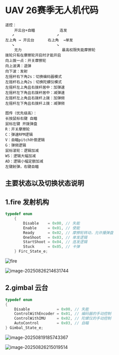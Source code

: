 # UAV 26赛季无人机代码

```
遥控：
    开云台+自瞄			 连发
   ↗                   ↗ 
左上角 → 开云台      右上角  →单发
   ↘                   ↘
    无力                  最高权限失能摩擦轮
拨轮只有在摩擦轮开启时才能开启
向上拨一点：开关摩擦轮
向上波满：退弹
向下波：发射
左摇杆右下角2s：切换编码器模式
左摇杆右上角2s：切换陀螺仪模式
左摇杆左上角且右拨杆居中：加弹速
左摇杆左下角且右拨杆居中：减弹速
左摇杆左上角且右拨杆上拨：加弹频
左摇杆左下角且右拨杆上拨：减弹频

图传（优先级高）：
长按鼠标右键 自瞄
鼠标左键 开拨弹盘
R：开关摩擦轮
C：弹速RPM逻辑
V：自瞄pitch补偿逻辑
G：弹频逻辑
鼠标滚轮：逻辑加减
WS：逻辑大幅加减
AD：逻辑小幅定额加减
左键射弹，右键自瞄
```

## 主要状态以及切换状态说明

## 1.fire 发射机构

```c
typedef enum
    {
        Disable    = 0x00, // 失能
        Enable     = 0x01, // 使能
        Ready      = 0x02, // 摩擦轮转动，允许播弹盘
        OneShoot   = 0x03, // 单发逻辑
        StartShoot = 0x04, // 连发逻辑
        Stuck      = 0x05, // 卡弹
    } Firc_State_e;
```

![fire](https://gitee.com/lzero123/typora_-img/raw/master/PicGo/fire.png)

![image-20250826214631744](https://gitee.com/lzero123/typora_-img/raw/master/PicGo/image-20250826214631744.png)

## 2.gimbal 云台

```c
typedef enum
{
    Disable            = 0x00, // 失能
    ControlWithEncoder = 0x01, // 编码器的手动控制
    ControlWithIMU     = 0x02, // 陀螺仪的手动控制
    AutoControl        = 0x03, // 自瞄
} Gimbal_State_e;
```

![image-20250819185743367](https://gitee.com/lzero123/typora_-img/raw/master/PicGo/image-20250819185743367.png)

![image-20250826215019514](https://gitee.com/lzero123/typora_-img/raw/master/PicGo/image-20250826215019514.png)
